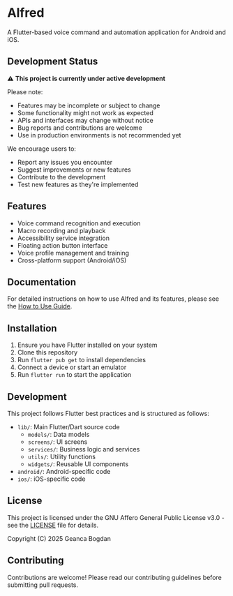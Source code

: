 # Alfred

A Flutter-based voice command and automation application for Android and iOS.

## Development Status

⚠️ **This project is currently under active development**

Please note:
- Features may be incomplete or subject to change
- Some functionality might not work as expected
- APIs and interfaces may change without notice
- Bug reports and contributions are welcome
- Use in production environments is not recommended yet

We encourage users to:
- Report any issues you encounter
- Suggest improvements or new features
- Contribute to the development
- Test new features as they're implemented

## Features

- Voice command recognition and execution
- Macro recording and playback
- Accessibility service integration
- Floating action button interface
- Voice profile management and training
- Cross-platform support (Android/iOS)

## Documentation

For detailed instructions on how to use Alfred and its features, please see the [How to Use Guide](HOW_TO_USE.md).

## Installation

1. Ensure you have Flutter installed on your system
2. Clone this repository
3. Run `flutter pub get` to install dependencies
4. Connect a device or start an emulator
5. Run `flutter run` to start the application

## Development

This project follows Flutter best practices and is structured as follows:

- `lib/`: Main Flutter/Dart source code
  - `models/`: Data models
  - `screens/`: UI screens
  - `services/`: Business logic and services
  - `utils/`: Utility functions
  - `widgets/`: Reusable UI components
- `android/`: Android-specific code
- `ios/`: iOS-specific code

## License

This project is licensed under the GNU Affero General Public License v3.0 - see the [LICENSE](LICENSE) file for details.

Copyright (C) 2025 Geanca Bogdan

## Contributing

Contributions are welcome! Please read our contributing guidelines before submitting pull requests.

